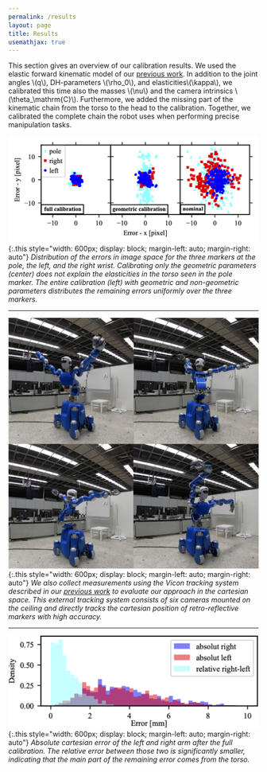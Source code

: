 ```yaml
---
permalink: /results
layout: page
title: Results
usemathjax: true
---
```


This section gives an overview of our calibration results.
We used the elastic forward kinematic model of our [previous work]().
In addition to the joint angles \\(q\\), DH-parameters \\(\rho_0\\), and elasticities\\(\kappa\\), we calibrated this time also the masses \\(\nu\\) and the camera intrinsics \\(\theta_\mathrm{C}\\).
Furthermore, we added the missing part of the kinematic chain from the torso to the head to the calibration.
Together, we calibrated the complete chain the robot uses when performing precise manipulation tasks.



![Table - Leave one out Analysis](../assets/imgs/pixel_error.png){:.this
style="width: 600px;
display: block;
margin-left: auto;
margin-right: auto"}
*Distribution of the errors in image space for the three markers at the pole, the left, and the right wrist.
Calibrating only the geometric parameters (center) does not explain the elasticities in the torso seen in the pole marker.
The entire calibration (left) with geometric and non-geometric parameters distributes the remaining errors uniformly over the three markers.*

---

![Error Histogram](../assets/imgs/ViconCalibration_2x2.jpg){:.this 
style="width: 600px; 
display: block;
margin-left: auto;
margin-right: auto"}
*We also collect measurements using the Vicon tracking system described in our [previous work]() to evaluate our approach in the cartesian space.
This external tracking system consists of six cameras mounted on the ceiling and directly tracks the cartesian position of retro-reflective markers with high accuracy.*

---

![Table - Calibration Results](../assets/imgs/difference_right_left.png){:.this 
style="width: 600px; 
display: block;
margin-left: auto;
margin-right: auto"}
*Absolute cartesian error of the left and right arm after the full calibration.
The relative error between those two is significantly smaller, indicating that the main part of the remaining error comes from the torso.*
